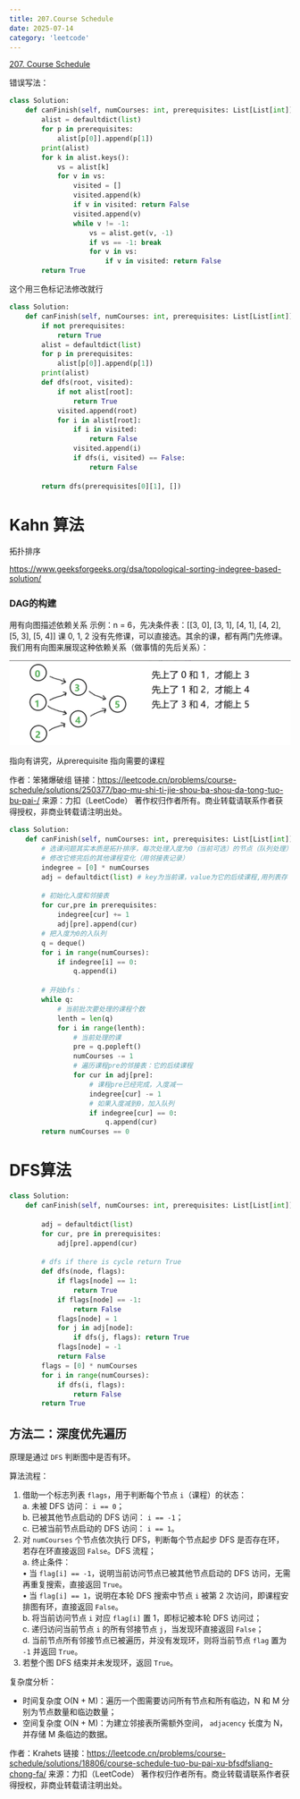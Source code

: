 ```yaml
---
title: 207.Course Schedule
date: 2025-07-14
category: 'leetcode'
---
```


[207. Course Schedule](https://leetcode.cn/problems/course-schedule/)

错误写法：

```python
class Solution:
    def canFinish(self, numCourses: int, prerequisites: List[List[int]]) -> bool:
        alist = defaultdict(list)
        for p in prerequisites:
            alist[p[0]].append(p[1])
        print(alist)
        for k in alist.keys():
            vs = alist[k]
            for v in vs:
                visited = []
                visited.append(k)
                if v in visited: return False
                visited.append(v)
                while v != -1:
                    vs = alist.get(v, -1)
                    if vs == -1: break
                    for v in vs:
                        if v in visited: return False
        return True
```

这个用三色标记法修改就行

```python
class Solution:
    def canFinish(self, numCourses: int, prerequisites: List[List[int]]) -> bool:
        if not prerequisites:
            return True
        alist = defaultdict(list)
        for p in prerequisites:
            alist[p[0]].append(p[1])
        print(alist)
        def dfs(root, visited):
            if not alist[root]:
                return True
            visited.append(root)
            for i in alist[root]:
                if i in visited:
                    return False
                visited.append(i)
                if dfs(i, visited) == False:
                    return False

        return dfs(prerequisites[0][1], [])
```

# Kahn 算法

拓扑排序

https://www.geeksforgeeks.org/dsa/topological-sorting-indegree-based-solution/

### DAG的构建

用有向图描述依赖关系
示例：n = 6，先决条件表：[[3, 0], [3, 1], [4, 1], [4, 2], [5, 3], [5, 4]]
课 0, 1, 2 没有先修课，可以直接选。其余的课，都有两门先修课。
我们用有向图来展现这种依赖关系（做事情的先后关系）：

![image-20250714120922277](assets/image-20250714120922277.png)

指向有讲究，从prerequisite 指向需要的课程

作者：笨猪爆破组
链接：https://leetcode.cn/problems/course-schedule/solutions/250377/bao-mu-shi-ti-jie-shou-ba-shou-da-tong-tuo-bu-pai-/
来源：力扣（LeetCode）
著作权归作者所有。商业转载请联系作者获得授权，非商业转载请注明出处。

```python
class Solution:
    def canFinish(self, numCourses: int, prerequisites: List[List[int]]) -> bool:
        # 选课问题其实本质是拓扑排序，每次处理入度为0（当前可选）的节点（队列处理）
        # 修改它修完后的其他课程变化（用邻接表记录）
        indegree = [0] * numCourses
        adj = defaultdict(list) # key为当前课，value为它的后续课程,用列表存

        # 初始化入度和邻接表
        for cur,pre in prerequisites:
            indegree[cur] += 1
            adj[pre].append(cur)
        # 把入度为0的入队列
        q = deque()
        for i in range(numCourses):
            if indegree[i] == 0:
                q.append(i)

        # 开始bfs：
        while q:
            # 当前批次要处理的课程个数
            lenth = len(q)
            for i in range(lenth):
                # 当前处理的课
                pre = q.popleft()
                numCourses -= 1
                # 遍历课程pre的邻接表：它的后续课程
                for cur in adj[pre]:
                    # 课程pre已经完成，入度减一
                    indegree[cur] -= 1
                    # 如果入度减到0，加入队列
                    if indegree[cur] == 0:
                        q.append(cur)
        return numCourses == 0
```

# DFS算法

```python
class Solution:
    def canFinish(self, numCourses: int, prerequisites: List[List[int]]) -> bool:

        adj = defaultdict(list)
        for cur, pre in prerequisites:
            adj[pre].append(cur)

        # dfs if there is cycle return True
        def dfs(node, flags):
            if flags[node] == 1:
                return True
            if flags[node] == -1:
                return False
            flags[node] = 1
            for j in adj[node]:
                if dfs(j, flags): return True
            flags[node] = -1
            return False
        flags = [0] * numCourses
        for i in range(numCourses):
            if dfs(i, flags):
                return False
        return True

```

## 方法二：深度优先遍历

原理是通过 `DFS` 判断图中是否有环。

算法流程：

1. 借助一个标志列表 `flags`，用于判断每个节点 `i`（课程）的状态：  
   a. 未被 DFS 访问： `i == 0`；  
   b. 已被其他节点启动的 DFS 访问： `i == -1`；  
   c. 已被当前节点启动的 DFS 访问： `i == 1`。
2. 对 `numCourses` 个节点依次执行 DFS，判断每个节点起步 DFS 是否存在环，若存在环直接返回 `False`。DFS 流程；  
   a. 终止条件：  
   • 当 `flag[i] == -1`，说明当前访问节点已被其他节点启动的 DFS 访问，无需再重复搜索，直接返回 `True`。  
   • 当 `flag[i] == 1`，说明在本轮 DFS 搜索中节点 `i` 被第 2 次访问，即课程安排图有环，直接返回 `False`。  
   b. 将当前访问节点 `i` 对应 `flag[i]` 置 1，即标记被本轮 DFS 访问过；  
   c. 递归访问当前节点 `i` 的所有邻接节点 `j`，当发现环直接返回 `False`；  
   d. 当前节点所有邻接节点已被遍历，并没有发现环，则将当前节点 `flag` 置为 `-1` 并返回 `True`。
3. 若整个图 DFS 结束并未发现环，返回 `True`。

复杂度分析：

- 时间复杂度 O(N + M)：遍历一个图需要访问所有节点和所有临边，N 和 M 分别为节点数量和临边数量；
- 空间复杂度 O(N + M)：为建立邻接表所需额外空间， `adjacency` 长度为 N，并存储 M 条临边的数据。

作者：Krahets
链接：https://leetcode.cn/problems/course-schedule/solutions/18806/course-schedule-tuo-bu-pai-xu-bfsdfsliang-chong-fa/
来源：力扣（LeetCode）
著作权归作者所有。商业转载请联系作者获得授权，非商业转载请注明出处。
